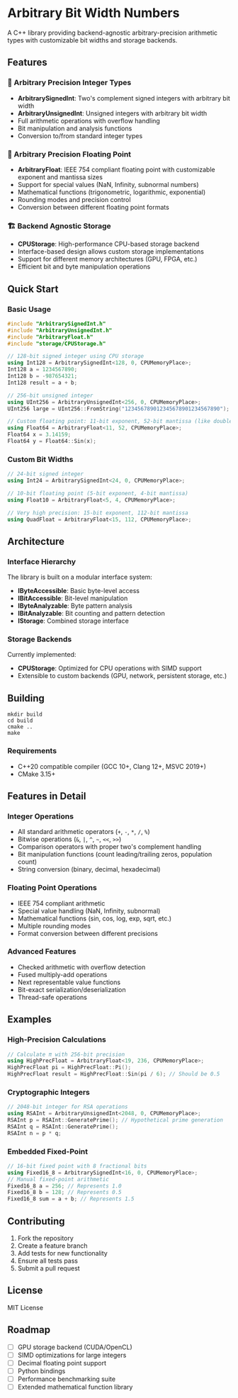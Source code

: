 # Arbitrary Bit Width Numbers

A C++ library providing backend-agnostic arbitrary-precision arithmetic types with customizable bit widths and storage backends.

## Features

### 🔢 Arbitrary Precision Integer Types
- **ArbitrarySignedInt**: Two's complement signed integers with arbitrary bit width
- **ArbitraryUnsignedInt**: Unsigned integers with arbitrary bit width
- Full arithmetic operations with overflow handling
- Bit manipulation and analysis functions
- Conversion to/from standard integer types

### 🔴 Arbitrary Precision Floating Point
- **ArbitraryFloat**: IEEE 754 compliant floating point with customizable exponent and mantissa sizes
- Support for special values (NaN, Infinity, subnormal numbers)
- Mathematical functions (trigonometric, logarithmic, exponential)
- Rounding modes and precision control
- Conversion between different floating point formats

### 🏗️ Backend Agnostic Storage
- **CPUStorage**: High-performance CPU-based storage backend
- Interface-based design allows custom storage implementations
- Support for different memory architectures (GPU, FPGA, etc.)
- Efficient bit and byte manipulation operations

## Quick Start

### Basic Usage

```c++
#include "ArbitrarySignedInt.h"
#include "ArbitraryUnsignedInt.h"
#include "ArbitraryFloat.h"
#include "storage/CPUStorage.h"

// 128-bit signed integer using CPU storage
using Int128 = ArbitrarySignedInt<128, 0, CPUMemoryPlace>;
Int128 a = 1234567890;
Int128 b = -987654321;
Int128 result = a + b;

// 256-bit unsigned integer
using UInt256 = ArbitraryUnsignedInt<256, 0, CPUMemoryPlace>;
UInt256 large = UInt256::FromString("123456789012345678901234567890");

// Custom floating point: 11-bit exponent, 52-bit mantissa (like double)
using Float64 = ArbitraryFloat<11, 52, CPUMemoryPlace>;
Float64 x = 3.14159;
Float64 y = Float64::Sin(x);
```


### Custom Bit Widths

```c++
// 24-bit signed integer
using Int24 = ArbitrarySignedInt<24, 0, CPUMemoryPlace>;

// 10-bit floating point (5-bit exponent, 4-bit mantissa)
using Float10 = ArbitraryFloat<5, 4, CPUMemoryPlace>;

// Very high precision: 15-bit exponent, 112-bit mantissa
using QuadFloat = ArbitraryFloat<15, 112, CPUMemoryPlace>;
```


## Architecture

### Interface Hierarchy

The library is built on a modular interface system:

- **IByteAccessible**: Basic byte-level access
- **IBitAccessible**: Bit-level manipulation
- **IByteAnalyzable**: Byte pattern analysis
- **IBitAnalyzable**: Bit counting and pattern detection
- **IStorage**: Combined storage interface

### Storage Backends

Currently implemented:
- **CPUStorage**: Optimized for CPU operations with SIMD support
- Extensible to custom backends (GPU, network, persistent storage, etc.)

## Building

```shell script
mkdir build
cd build
cmake ..
make
```


### Requirements
- C++20 compatible compiler (GCC 10+, Clang 12+, MSVC 2019+)
- CMake 3.15+

## Features in Detail

### Integer Operations
- All standard arithmetic operators (`+`, `-`, `*`, `/`, `%`)
- Bitwise operations (`&`, `|`, `^`, `~`, `<<`, `>>`)
- Comparison operators with proper two's complement handling
- Bit manipulation functions (count leading/trailing zeros, population count)
- String conversion (binary, decimal, hexadecimal)

### Floating Point Operations
- IEEE 754 compliant arithmetic
- Special value handling (NaN, Infinity, subnormal)
- Mathematical functions (sin, cos, log, exp, sqrt, etc.)
- Multiple rounding modes
- Format conversion between different precisions

### Advanced Features
- Checked arithmetic with overflow detection
- Fused multiply-add operations
- Next representable value functions
- Bit-exact serialization/deserialization
- Thread-safe operations

## Examples

### High-Precision Calculations

```c++
// Calculate π with 256-bit precision
using HighPrecFloat = ArbitraryFloat<19, 236, CPUMemoryPlace>;
HighPrecFloat pi = HighPrecFloat::Pi();
HighPrecFloat result = HighPrecFloat::Sin(pi / 6); // Should be 0.5
```


### Cryptographic Integers

```c++
// 2048-bit integer for RSA operations
using RSAInt = ArbitraryUnsignedInt<2048, 0, CPUMemoryPlace>;
RSAInt p = RSAInt::GeneratePrime(); // Hypothetical prime generation
RSAInt q = RSAInt::GeneratePrime();
RSAInt n = p * q;
```


### Embedded Fixed-Point

```c++
// 16-bit fixed point with 8 fractional bits
using Fixed16_8 = ArbitrarySignedInt<16, 0, CPUMemoryPlace>;
// Manual fixed-point arithmetic
Fixed16_8 a = 256; // Represents 1.0
Fixed16_8 b = 128; // Represents 0.5
Fixed16_8 sum = a + b; // Represents 1.5
```


## Contributing

1. Fork the repository
2. Create a feature branch
3. Add tests for new functionality
4. Ensure all tests pass
5. Submit a pull request

## License

MIT License

## Roadmap

- [ ] GPU storage backend (CUDA/OpenCL)
- [ ] SIMD optimizations for large integers
- [ ] Decimal floating point support
- [ ] Python bindings
- [ ] Performance benchmarking suite
- [ ] Extended mathematical function library